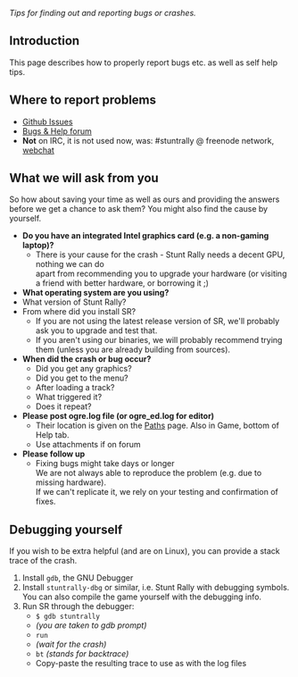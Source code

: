 *Tips for finding out and reporting bugs or crashes.*

## Introduction

This page describes how to properly report bugs etc. as well as self
help tips.

## Where to report problems

-   [Github Issues](https://github.com/stuntrally/stuntrally/issues)
-   [Bugs & Help forum](http://forum.freegamedev.net/viewforum.php?f=78)
-   **Not** on IRC, it is not used now, was: #stuntrally @ freenode
    network,
    [webchat](http://webchat.freenode.net/?channels=#stuntrally)

## What we will ask from you

So how about saving your time as well as ours and providing the answers
before we get a chance to ask them? You might also find the cause by
yourself.

-   **Do you have an integrated Intel graphics card (e.g. a non-gaming
    laptop)?**
    -   There is your cause for the crash - Stunt Rally needs a decent
        GPU, nothing we can do  
        apart from recommending you to upgrade your hardware (or
        visiting a friend with better hardware, or borrowing it ;)
-   **What operating system are you using?**
-   What version of Stunt Rally?
-   From where did you install SR?
    -   If you are not using the latest release version of SR, we'll
        probably ask you to upgrade and test that.
    -   If you aren't using our binaries, we will probably recommend
        trying them (unless you are already building from sources).
-   **When did the crash or bug occur?**
    -   Did you get any graphics?
    -   Did you get to the menu?
    -   After loading a track?
    -   What triggered it?
    -   Does it repeat?
-   **Please post ogre.log file (or ogre_ed.log for editor)**
    -   Their location is given on the [Paths](Paths) page. Also in
        Game, bottom of Help tab.
    -   Use attachments if on forum
-   **Please follow up**
    -   Fixing bugs might take days or longer  
        We are not always able to reproduce the problem (e.g. due to
        missing hardware).  
        If we can't replicate it, we rely on your testing and
        confirmation of fixes.

## Debugging yourself

If you wish to be extra helpful (and are on Linux), you can provide a
stack trace of the crash.

1.  Install `gdb`, the GNU Debugger
2.  Install `stuntrally-dbg` or similar, i.e. Stunt Rally with debugging
    symbols. You can also compile the game yourself with the debugging
    info.
3.  Run SR through the debugger:
    -   `$ gdb stuntrally`
    -   *(you are taken to gdb prompt)*
    -   `run`
    -   *(wait for the crash)*
    -   `bt` *(stands for backtrace)*
    -   Copy-paste the resulting trace to use as with the log files

